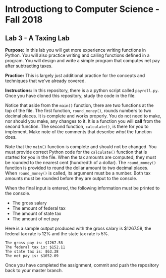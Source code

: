 # Introductiong to Computer Science - Fall 2018

## Lab 3 - A Taxing Lab

**Purpose:** In this lab you will get more experience writing functions in Python. You will also practice writing and calling functions defined in a program. You will design and write a simple program that computes net pay after subtracting taxes.

**Practice:** This is largely just additional practice for the concepts and techniques that we've already covered.

**Instructions:** In this repository, there is a a python script called `payroll.py`. Once you have cloned this repository, study the code in the file.

Notice that aside from the `main()` function, there are two functions at the top of the file. The first function, `round_money()`, rounds numbers to two decimal places. It is complete and works properly. You do not need to make, nor should you make, any changes to it. It is a function you will **call** from the second function. The second function, `calculate()`, is there for you to implement. Make note of the comments that describe _what_ the function does.

Note that the `main()` function is complete and should not be changed. You must provide correct Python code for the `calculate()` function that is started for you in the file. When the tax amounts are computed, they must be rounded to the nearest cent (hundredth of a dollar). The `round_money()` function is provided to round the dollar amount to two decimal places. When `round_money()` is called, its argument must be a number. Both tax amounts must be rounded before they are output to the console.

When the final input is entered, the following information must be printed to the console.

* The gross salary
* The amount of federal tax
* The amount of state tax
* The amount of net pay

Here is a sample output produced with the gross salary is $1267.58, the federal tax rate is 12% and the state tax rate is 5%.

```
The gross pay is: $1267.58
The federal tax is: $152.11
The state tax is: $63.38
The net pay is: $1052.09
```

Once you have completed the assignment, commit and push the repository back to your master branch.
